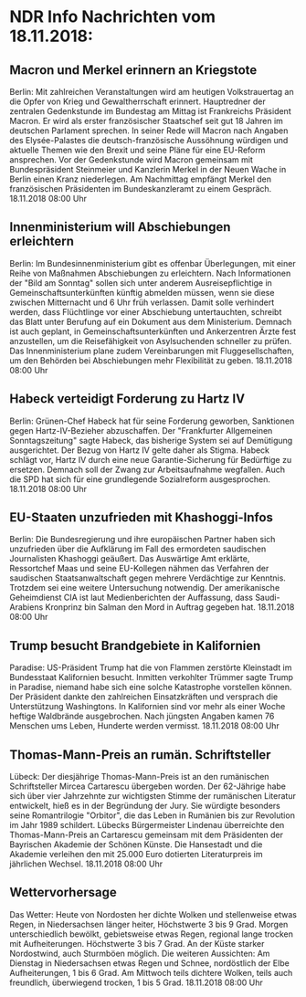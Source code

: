 # NDR Info Nachrichten vom 18.11.2018:


## Macron und Merkel erinnern an Kriegstote
Berlin: Mit zahlreichen Veranstaltungen wird am heutigen Volkstrauertag an die Opfer von Krieg und Gewaltherrschaft erinnert. Hauptredner der zentralen Gedenkstunde im Bundestag am Mittag ist Frankreichs Präsident Macron. Er wird als erster französischer Staatschef seit gut 18 Jahren im deutschen Parlament sprechen. In seiner Rede will Macron nach Angaben des Elysée-Palastes die deutsch-französische Aussöhnung würdigen und aktuelle Themen wie den Brexit und seine Pläne für eine EU-Reform ansprechen. Vor der Gedenkstunde wird Macron gemeinsam mit Bundespräsident Steinmeier und Kanzlerin Merkel in der Neuen Wache in Berlin einen Kranz niederlegen. Am Nachmittag empfängt Merkel den französischen Präsidenten im Bundeskanzleramt zu einem Gespräch. 18.11.2018 08:00 Uhr 

## Innenministerium will Abschiebungen erleichtern
Berlin: Im Bundesinnenministerium gibt es offenbar Überlegungen, mit einer Reihe von Maßnahmen Abschiebungen zu erleichtern. Nach Informationen der "Bild am Sonntag" sollen sich unter anderem Ausreisepflichtige in Gemeinschaftsunterkünften künftig abmelden müssen, wenn sie diese zwischen Mitternacht und 6 Uhr früh verlassen. Damit solle verhindert werden, dass Flüchtlinge vor einer Abschiebung untertauchten, schreibt das Blatt unter Berufung auf ein Dokument aus dem Ministerium. Demnach ist auch geplant, in Gemeinschaftsunterkünften und Ankerzentren Ärzte fest anzustellen, um die Reisefähigkeit von Asylsuchenden schneller zu prüfen. Das Innenministerium plane zudem Vereinbarungen mit Fluggesellschaften, um den Behörden bei Abschiebungen mehr Flexibilität zu geben. 18.11.2018 08:00 Uhr 

## Habeck verteidigt Forderung zu Hartz IV
Berlin:	Grünen-Chef Habeck hat für seine Forderung geworben, Sanktionen gegen Hartz-IV-Bezieher abzuschaffen. Der "Frankfurter Allgemeinen Sonntagszeitung" sagte Habeck, das bisherige System sei auf Demütigung ausgerichtet. Der Bezug von Hartz IV gelte daher als Stigma. Habeck schlägt vor, Hartz IV durch eine neue Garantie-Sicherung für Bedürftige zu ersetzen. Demnach soll der Zwang zur Arbeitsaufnahme wegfallen. Auch die SPD hat sich für eine grundlegende Sozialreform ausgesprochen. 18.11.2018 08:00 Uhr 

## EU-Staaten unzufrieden mit Khashoggi-Infos
Berlin:	Die Bundesregierung und ihre europäischen Partner haben sich unzufrieden über die Aufklärung im Fall des ermordeten saudischen Journalisten Khashoggi geäußert. Das Auswärtige Amt erklärte, Ressortchef Maas und seine EU-Kollegen nähmen das Verfahren der saudischen Staatsanwaltschaft gegen mehrere Verdächtige zur Kenntnis. Trotzdem sei eine weitere Untersuchung notwendig. Der amerikanische Geheimdienst CIA ist laut Medienberichten der Auffassung, dass Saudi-Arabiens Kronprinz bin Salman den Mord in Auftrag gegeben hat. 18.11.2018 08:00 Uhr 

## Trump besucht Brandgebiete in Kalifornien
Paradise:	US-Präsident Trump hat die von Flammen zerstörte Kleinstadt im Bundesstaat Kalifornien besucht. Inmitten verkohlter Trümmer sagte Trump in Paradise, niemand habe sich eine solche Katastrophe vorstellen können. Der Präsident dankte den zahlreichen Einsatzkräften und versprach die Unterstützung Washingtons. In Kalifornien sind vor mehr als einer Woche heftige Waldbrände ausgebrochen. Nach jüngsten Angaben kamen 76 Menschen ums Leben, Hunderte werden vermisst. 18.11.2018 08:00 Uhr 

## Thomas-Mann-Preis an rumän. Schriftsteller
Lübeck:	Der diesjährige Thomas-Mann-Preis ist an den rumänischen Schriftsteller Mircea Cartarescu übergeben worden. Der 62-Jährige habe sich über vier Jahrzehnte zur wichtigsten Stimme der rumänischen Literatur entwickelt, hieß es in der Begründung der Jury. Sie würdigte besonders seine Romantrilogie "Orbitor", die das Leben in Rumänien bis zur Revolution im Jahr 1989 schildert. Lübecks Bürgermeister Lindenau überreichte den Thomas-Mann-Preis an Cartarescu gemeinsam mit dem Präsidenten der Bayrischen Akademie der Schönen Künste. Die Hansestadt und die Akademie verleihen den mit 25.000 Euro dotierten Literaturpreis im jährlichen Wechsel. 18.11.2018 08:00 Uhr 

## Wettervorhersage
Das Wetter: Heute von Nordosten her dichte Wolken und stellenweise etwas Regen, in Niedersachsen länger heiter, Höchstwerte 3 bis 9 Grad. Morgen unterschiedlich bewölkt, gebietsweise etwas Regen, regional lange trocken mit Aufheiterungen. Höchstwerte 3 bis 7 Grad. An der Küste starker Nordostwind, auch Sturmböen möglich. Die weiteren Aussichten: Am Dienstag in Niedersachsen etwas Regen und Schnee, nordöstlich der Elbe Aufheiterungen, 1 bis 6 Grad. Am Mittwoch teils dichtere Wolken, teils auch freundlich, überwiegend trocken, 1 bis 5 Grad. 18.11.2018 08:00 Uhr 
